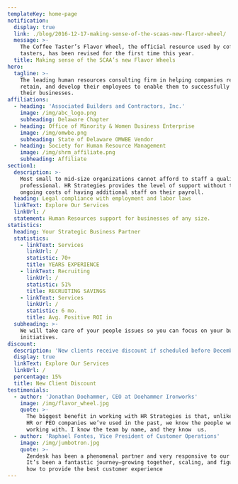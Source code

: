 ```yaml
---
templateKey: home-page
notification:
  display: true
  link: ./blog/2016-12-17-making-sense-of-the-scaas-new-flavor-wheel/
  message: >-
    The Coffee Taster’s Flavor Wheel, the official resource used by coffee
    tasters, has been revised for the first time this year.
  title: Making sense of the SCAA’s new Flavor Wheels
hero:
  tagline: >-
    The leading human resources consulting firm in helping companies recruit,
    retain, and develop their employees to enable them to successfully grow
    their businesses.
affiliations:
  - heading: 'Associated Builders and Contractors, Inc.'
    image: /img/abc_logo.png
    subheading: Delaware Chapter
  - heading: Office of Minority & Women Business Enterprise
    image: /img/omwbe.png
    subheading: State of Delaware OMWBE Vendor
  - heading: Society for Human Resource Management
    image: /img/shrm_affiliate.png
    subheading: Affiliate
section1:
  description: >-
    Most small to mid-size organizations cannot afford to staff a qualified HR
    professional. HR Strategies provides the level of support without the
    ongoing costs of having additional staff on their payroll.
  heading: Legal compliance with employment and labor laws
  linkText: Explore Our Services
  linkUrl: /
  statement: Human Resources support for businesses of any size.
statistics:
  heading: Your Strategic Business Partner
  statistics:
    - linkText: Services
      linkUrl: /
      statistic: 70+
      title: YEARS EXPERIENCE
    - linkText: Recruiting
      linkUrl: /
      statistic: 51%
      title: RECRUITING SAVINGS
    - linkText: Services
      linkUrl: /
      statistic: 6 mo.
      title: Avg. Positive ROI in
  subheading: >-
    We will take care of your people issues so you can focus on your business
    initiatives.
discount:
  description: 'New clients receive discount if scheduled before December 15, 2018.'
  display: true
  linkText: Explore Our Services
  linkUrl: /
  percentage: 15%
  title: New Client Discount
testimonials:
  - author: 'Jonathan Doehammer, CEO at Doehammer Ironworks'
    image: /img/flavor_wheel.jpg
    quote: >-
      The biggest benefit in working with HR Strategies is that, unlike the big
      HR or PEO companies we’ve used in the past, we know the people we’re
      working with. I know the team by name, and they know  us.
  - author: 'Raphael Fontes, Vice President of Customer Operations'
    image: /img/jumbotron.jpg
    quote: >-
      Zendesk has been a phenomenal partner and very responsive to our needs.
      It’s been a fantastic journey—growing together, scaling, and figuring out
      how to provide the best customer experience
---
```


